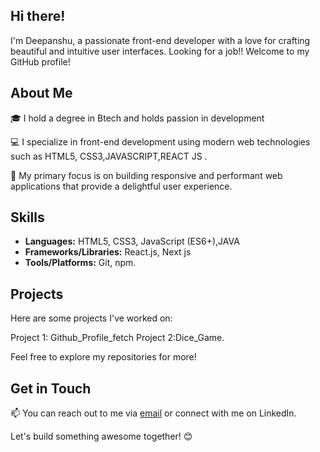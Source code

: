 ## Hi there!

I'm Deepanshu, a passionate front-end developer with a love for crafting beautiful and intuitive user interfaces. Looking for a job!! Welcome to my GitHub profile!

## About Me

🎓 I hold a degree in Btech and holds passion in development

💻 I specialize in front-end development using modern web technologies such as HTML5, CSS3,JAVASCRIPT,REACT JS .

🚀 My primary focus is on building responsive and performant web applications that provide a delightful user experience.

## Skills
- **Languages:** HTML5, CSS3, JavaScript (ES6+),JAVA
- **Frameworks/Libraries:** React.js, Next js
- **Tools/Platforms:** Git, npm.
  
## Projects

Here are some projects I've worked on:

Project 1: Github_Profile_fetch
Project 2:Dice_Game.

Feel free to explore my repositories for more!

## Get in Touch
📫 You can reach out to me via [email](mailto:deepanshutandewal@gmail.com) or connect with me on LinkedIn.

Let's build something awesome together! 😊
